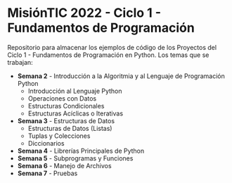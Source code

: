 # MisiónTIC 2022 - Ciclo 1 - Fundamentos de Programación

Repositorio para almacenar los ejemplos de código de los Proyectos del Ciclo 1 - Fundamentos de Programación en Python. Los temas que se trabajan:

- __Semana 2__ - Introducción a la Algoritmia y al Lenguaje de Programación Python
  - Introducción al Lenguaje Python
  - Operaciones con Datos
  - Estructuras Condicionales
  - Estructuras Acíclicas o Iterativas
- __Semana 3__ - Estructuras de Datos
  - Estructuras de Datos (Listas)
  - Tuplas y Colecciones
  - Diccionarios
- __Semana 4__ - Librerías Principales de Python
- __Semana 5__ - Subprogramas y Funciones
- __Semana 6__ - Manejo de Archivos
- __Semana 7__ - Pruebas
